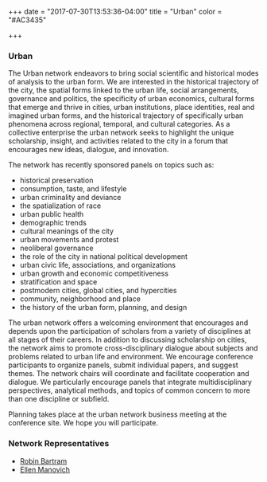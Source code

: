 +++
date = "2017-07-30T13:53:36-04:00"
title = "Urban"
color = "#AC3435"

+++

### Urban

The Urban network endeavors to bring social scientific and historical modes of analysis to the urban form. We are interested in the historical trajectory of the city, the spatial forms linked to the urban life, social arrangements, governance and politics, the specificity of urban economics, cultural forms that emerge and thrive in cities, urban institutions, place identities, real and imagined urban forms, and the historical trajectory of specifically urban phenomena across regional, temporal, and cultural categories. As a collective enterprise the urban network seeks to highlight the unique scholarship, insight, and activities related to the city in a forum that encourages new ideas, dialogue, and innovation.

The network has recently sponsored panels on topics such as:

- historical preservation
- consumption, taste, and lifestyle
- urban criminality and deviance
- the spatialization of race
- urban public health
- demographic trends
- cultural meanings of the city
- urban movements and protest
- neoliberal governance
- the role of the city in national political development
- urban civic life, associations, and organizations
- urban growth and economic competitiveness
- stratification and space
- postmodern cities, global cities, and hypercities
- community, neighborhood and place
- the history of the urban form, planning, and design

The urban network offers a welcoming environment that encourages and depends upon the participation of scholars from a variety of disciplines at all stages of their careers. In addition to discussing scholarship on cities, the network aims to promote cross-disciplinary dialogue about subjects and problems related to urban life and environment. We encourage conference participants to organize panels, submit individual papers, and suggest themes. The network chairs will coordinate and facilitate cooperation and dialogue. We particularly encourage panels that integrate multidisciplinary perspectives, analytical methods, and topics of common concern to more than one discipline or subfield.

Planning takes place at the urban network business meeting at the conference site. We hope you will participate.

### Network Representatives

- [Robin Bartram](rbartram@u.northwestern.edu)
- [Ellen Manovich](manov003@umn.edu)
